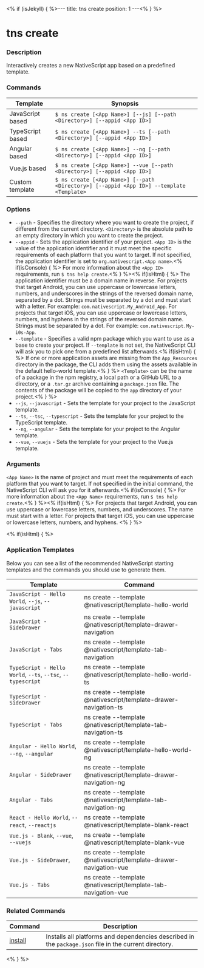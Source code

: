 <% if (isJekyll) { %>---
title: tns create
position: 1
---<% } %>

# tns create

### Description

Interactively creates a new NativeScript app based on a predefined template.

### Commands

Template | Synopsis
---------|---------
JavaScript based | `$ ns create [<App Name>] [--js] [--path <Directory>] [--appid <App ID>]`
TypeScript based | `$ ns create [<App Name>] --ts [--path <Directory>] [--appid <App ID>]`
Angular based | `$ ns create [<App Name>] --ng [--path <Directory>] [--appid <App ID>]`
Vue.js based | `$ ns create [<App Name>] --vue [--path <Directory>] [--appid <App ID>]`
Custom template | `$ ns create [<App Name>] [--path <Directory>] [--appid <App ID>] --template <Template>`

### Options

* `--path` - Specifies the directory where you want to create the project, if different from the current directory. `<Directory>` is the absolute path to an empty directory in which you want to create the project.
* `--appid` - Sets the application identifier of your project. `<App ID>` is the value of the application identifier and it must meet the specific requirements of each platform that you want to target. If not specified, the application identifier is set to `org.nativescript.<App name>`.<% if(isConsole) { %> For more information about the `<App ID>` requirements, run `$ tns help create`.<% } %><% if(isHtml) { %> The application identifier must be a domain name in reverse. For projects that target Android, you can use uppercase or lowercase letters, numbers, and underscores in the strings of the reversed domain name, separated by a dot. Strings must be separated by a dot and must start with a letter. For example: `com.nativescript.My_Andro1d_App`. For projects that target iOS, you can use uppercase or lowercase letters, numbers, and hyphens in the strings of the reversed domain name. Strings must be separated by a dot. For example: `com.nativescript.My-i0s-App`.
* `--template` - Specifies a valid npm package which you want to use as a base to create your project. If `--template` is not set, the NativeScript CLI will ask you to pick one from a predefined list afterwards.<% if(isHtml) { %> If one or more application assets are missing from the `App_Resources` directory in the package, the CLI adds them using the assets available in the default hello-world template.<% } %> `<Template>` can be the name of a package in the npm registry, a local path or a GitHub URL to a directory, or a `.tar.gz` archive containing a `package.json` file. The contents of the package will be copied to the `app` directory of your project.<% } %>
* `--js`, `--javascript` - Sets the template for your project to the JavaScript template.
* `--ts`, `--tsc`, `--typescript` - Sets the template for your project to the TypeScript template.
* `--ng`, `--angular` - Sets the template for your project to the Angular template.
* `--vue`, `--vuejs` - Sets the template for your project to the Vue.js template.

### Arguments

`<App Name>` is the name of project and must meet the requirements of each platform that you want to target. If not specified in the initial command, the NativeScript CLI will ask you for it afterwards.<% if(isConsole) { %> For more information about the `<App Name>` requirements, run `$ tns help create`.<% } %><% if(isHtml) { %> For projects that target Android, you can use uppercase or lowercase letters, numbers, and underscores. The name must start with a letter. For projects that target iOS, you can use uppercase or lowercase letters, numbers, and hyphens.
<% } %>

<% if(isHtml) { %>

### Application Templates

Below you can see a list of the recommended NativeScript starting templates and the commands you should use to generate them.

Template | Command
---------|----------
`JavaScript - Hello World`, `--js`, `--javascript` | ns create --template @nativescript/template-hello-world
`JavaScript - SideDrawer` | ns create --template @nativescript/template-drawer-navigation
`JavaScript - Tabs` | ns create --template @nativescript/template-tab-navigation
`TypeScript - Hello World`, `--ts`, `--tsc`, `--typescript` | ns create --template @nativescript/template-hello-world-ts
`TypeScript - SideDrawer` | ns create --template @nativescript/template-drawer-navigation-ts
`TypeScript - Tabs` | ns create --template @nativescript/template-tab-navigation-ts
`Angular - Hello World`, `--ng`, `--angular` | ns create --template @nativescript/template-hello-world-ng
`Angular - SideDrawer` | ns create --template @nativescript/template-drawer-navigation-ng
`Angular - Tabs` | ns create --template @nativescript/template-tab-navigation-ng
`React - Hello World`, `--react`, `--reactjs` | ns create --template @nativescript/template-blank-react
`Vue.js - Blank`, `--vue`, `--vuejs` | ns create --template @nativescript/template-blank-vue
`Vue.js - SideDrawer`, | ns create --template @nativescript/template-drawer-navigation-vue
`Vue.js - Tabs` | ns create --template @nativescript/template-tab-navigation-vue

### Related Commands

Command | Description
----------|----------
[install](/lib-management/install.html) | Installs all platforms and dependencies described in the `package.json` file in the current directory.
<% } %>
